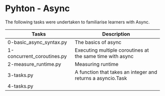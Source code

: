 # Pyhton - Async

The following tasks were undertaken to familiarise learners with Async.

| Tasks | Description |
| ----- | ----------- |
| 0-basic_async_syntax.py | The basics of async |
| 1-concurrent_coroutines.py | Executing multiple coroutines at the same time with async |
| 2-measure_runtime.py | Measuring runtime |
| 3-tasks.py | A function that takes an integer and returns a asyncio.Task |
| 4-tasks.py |  |
